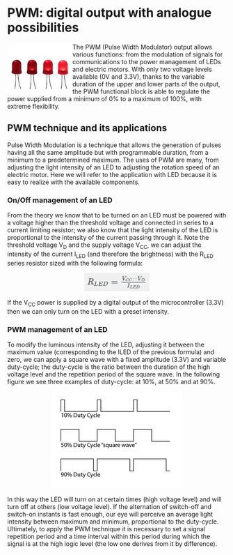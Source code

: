 # PWM: digital output with analogue possibilities
<img align="left" src="pic/pwmLEDs.jpg" width=150/>
The PWM (Pulse Width Modulator) output allows various functions: from the modulation of signals for communications to the power management of LEDs and electric motors. With only two voltage levels available (0V and 3.3V), thanks to the variable duration of the upper and lower parts of the output, the PWM functional block is able to regulate the power supplied from a minimum of 0% to a maximum of 100%, with extreme flexibility.

## PWM technique and its applications
Pulse Width Modulation is a technique that allows the generation of pulses having all the same amplitude but with programmable duration, from a minimum to a predetermined maximum. The uses of PWM are many, from adjusting the light intensity of an LED to adjusting the rotation speed of an electric motor. Here we will refer to the application with LED because it is easy to realize with the available components.
### On/Off management of an LED
From the theory we know that to be turned on an LED must be powered with a voltage higher than the threshold voltage and connected in series to a current limiting resistor; we also know that the light intensity of the LED is proportional to the intensity of the current passing through it. Note the threshold voltage V<sub>D</sub> and the supply voltage V<sub>CC</sub>, we can adjust the intensity of the current I<sub>LED</sub> (and therefore the brightness) with the R<sub>LED</sub> series resistor sized with the following formula:
<p align="center">
  <img src="pic/RLED_formula.png" width=150/>
</p>

If the V<sub>CC</sub> power is supplied by a digital output of the microcontroller (3.3V) then we can only turn on the LED with a preset intensity.
### PWM management of an LED
To modify the luminous intensity of the LED, adjusting it between the maximum value (corresponding to the ILED of the previous formula) and zero, we can apply a square wave with a fixed amplitude (3.3V) and variable duty-cycle; the duty-cycle is the ratio between the duration of the high voltage level and the repetition period of the square wave. In the following figure we see three examples of duty-cycle: at 10%, at 50% and at 90%.
<p align="center">
  <img src="pic/duty_cycle.png" width=300/>
</p>

In this way the LED will turn on at certain times (high voltage level) and will turn off at others (low voltage level). If the alternation of switch-off and switch-on instants is fast enough, our eye will perceive an average light intensity between maximum and minimum, proportional to the duty-cycle. Ultimately, to apply the PWM technique it is necessary to set a signal repetition period and a time interval within this period during which the signal is at the high logic level (the low one derives from it by difference).
